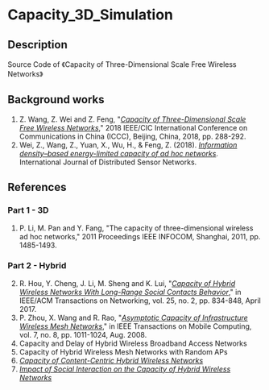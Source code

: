 # Capacity_3D_Simulation

## Description
Source Code of 《Capacity of Three-Dimensional Scale Free Wireless Networks》

## Background works
1. Z. Wang, Z. Wei and Z. Feng, "[*Capacity of Three-Dimensional Scale Free Wireless Networks*](https://ieeexplore.ieee.org/document/8641201)," 2018 IEEE/CIC International Conference on Communications in China (ICCC), Beijing, China, 2018, pp. 288-292.
2. Wei, Z., Wang, Z., Yuan, X., Wu, H., & Feng, Z. (2018). [*Information density–based energy-limited capacity of ad hoc networks*](https://doi.org/10.1177/1550147718773242). International Journal of Distributed Sensor Networks. 

## References
### Part 1 - 3D
1. P. Li, M. Pan and Y. Fang, "The capacity of three-dimensional wireless ad hoc networks," 2011 Proceedings IEEE INFOCOM, Shanghai, 2011, pp. 1485-1493.
### Part 2 - Hybrid
2. R. Hou, Y. Cheng, J. Li, M. Sheng and K. Lui, "[*Capacity of Hybrid Wireless Networks With Long-Range Social Contacts Behavior*](http://ieeexplore.ieee.org/stamp/stamp.jsp?tp=&arnumber=7605549&isnumber=7900486)," in IEEE/ACM Transactions on Networking, vol. 25, no. 2, pp. 834-848, April 2017.
3. P. Zhou, X. Wang and R. Rao, "[*Asymptotic Capacity of Infrastructure Wireless Mesh Networks*](http://ieeexplore.ieee.org/stamp/stamp.jsp?tp=&arnumber=4378384&isnumber=4548492)," in IEEE Transactions on Mobile Computing, vol. 7, no. 8, pp. 1011-1024, Aug. 2008.
4. Capacity and Delay of Hybrid Wireless Broadband Access Networks
5. Capacity of Hybrid Wireless Mesh Networks with Random APs
6. [*Capacity of Content-Centric Hybrid Wireless Networks*](https://ieeexplore.ieee.org/stamp/stamp.jsp?tp=&arnumber=7855640)
7. [*Impact of Social Interaction on the Capacity of Hybrid Wireless Networks*](https://ieeexplore.ieee.org/stamp/stamp.jsp?tp=&arnumber=8444620)

